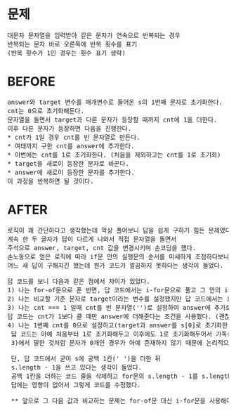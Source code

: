 # 문제

<pre>
대문자 문자열을 입력받아 같은 문자가 연속으로 반복되는 경우 
반복되는 문자 바로 오른쪽에 반복 횟수를 표기
(반복 횟수가 1인 경우는 횟수 표기 생략)
</pre>

# BEFORE

<pre>
answer와 target 변수를 매개변수로 들어온 s의 1번째 문자로 초기화한다.
cnt는 0으로 초기화해둔다.
문자열을 돌면서 target과 다른 문자가 등장할 때까지 cnt에 1을 더한다.
이후 다른 문자가 등장하면 다음을 진행한다.
* cnt가 1일 경우 cnt를 빈 문자열로 만든다.
* 여태까지 구한 cnt를 answer에 추가한다.
* 이번에는 cnt를 1로 초기화한다. (처음을 제외하고는 cnt를 1로 초기화)
* target을 새로이 등장한 문자로 바꾼다.
* answer에 새로이 등장한 문자를 추가한다.
이 과정을 반복하면 될 것이다.
</pre>

# AFTER

<pre>
로직이 꽤 간단하다고 생각했는데 막상 풀어보니 답을 쉽게 구하기 힘든 문제였다. 
계속 한 두 글자가 답이 다르게 나와서 직접 문자열을 돌면서 
주석으로 answer, target, cnt 값을 변경시키며 손코딩을 했다.
손노동으로 얻은 로직에 따라 if문 안의 실행문의 순서를 미세하게 조정하다보니
어느 새 답이 구해지긴 했는데 뭔가 코드가 깔끔하지 못하다는 생각이 들었다.

답 코드를 보니 다음과 같은 점에서 차이가 있었다.
1) 나는 for-of문으로 푼 반면, 답 코드에서는 i-for문으로 풀고 그 안의 i를 이용했다.
2) 나는 비교할 기준 문자로 target이라는 변수를 설정했지만 답 코드에서는 i-for문의 i를 이용하여 단순히 그 다음 값(i + 1)과 현재 값(i)을 비교했다.
3) 나는 cnt === 1 일때 cnt를 빈 문자열('')로 설정하여 answer에 추가로 더해지지 않게 하는 방법을 썼지만
답 코드는 cnt가 1보다 클 때만 answer에 더해준다는 조건을 사용했다. (괜찮은 방법이었던 게, 어차피 문제의 특성 상 문자의 갯수가 0이 나올 수는 없어서 0과 1은 cnt에 설정될 수 없는 값이었다)
4) 나는 1번째 cnt를 0으로 설정하고(target과 answer를 s[0]로 초기화한 탓에..) 이후 for문을 돈 뒤에는 1로 초기화하는 방법을 썼는데,
 답 코드는 아예 처음부터 1로 초기화해두고 이후에도 1로 초기화해두어서 가독성 측면에서도 더 좋았고, 
 3)에서 말한 것처럼 문자가 0개인 경우가 아예 존재하지 않기 때문에 논리적으로도 처음부터 1로 초기화하는 게 맞았다.

 단, 답 코드에서 굳이 s에 공백 1칸(' ')을 더한 뒤
 s.length - 1을 쓰고 있다는 생각이 들었다.
 공백 1칸을 더하는 코드 줄을 삭제하고 for문의 s.length - 1를 s.length로 바꾸어도
 답에는 영향이 없어서 그렇게 코드를 수정했다.

 ** 앞으로 그 다음 값과 비교하는 문제는 for-of문 대신 i-for문을 사용해야겠다는 생각이 들었다.
</pre>
